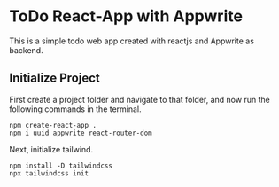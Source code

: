 # ToDo React-App with Appwrite

This is a simple todo web app created with reactjs and Appwrite as backend.

## Initialize Project
First create a project folder and navigate to that folder, and now run the following commands in the terminal.
```
npm create-react-app .
npm i uuid appwrite react-router-dom 
```
Next, initialize tailwind.
```
npm install -D tailwindcss
npx tailwindcss init
```
